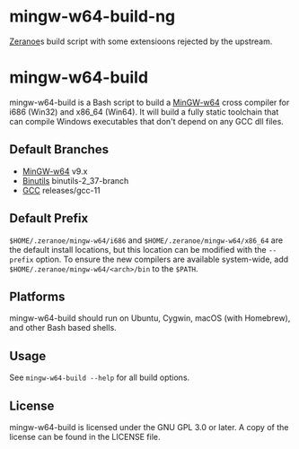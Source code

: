 # mingw-w64-build-ng
[Zeranoe](https://github.com/Zeranoe/mingw-w64-build)s build script with some extensioons rejected by the upstream.

# mingw-w64-build
mingw-w64-build is a Bash script to build a [MinGW-w64](https://mingw-w64.org)
cross compiler for i686 (Win32) and x86_64 (Win64). It will build a fully static
toolchain that can compile Windows executables that don't depend on any GCC dll
files.

## Default Branches
* [MinGW-w64](https://mingw-w64.org) v9.x
* [Binutils](https://www.gnu.org/software/binutils/) binutils-2_37-branch
* [GCC](https://gcc.gnu.org/) releases/gcc-11

## Default Prefix
`$HOME/.zeranoe/mingw-w64/i686` and `$HOME/.zeranoe/mingw-w64/x86_64` are the
default install locations, but this location can be modified with the `--prefix`
option. To ensure the new compilers are available system-wide, add
`$HOME/.zeranoe/mingw-w64/<arch>/bin` to the `$PATH`.

## Platforms
mingw-w64-build should run on Ubuntu, Cygwin, macOS (with Homebrew), and other
Bash based shells.

## Usage
See `mingw-w64-build --help` for all build options.

## License
mingw-w64-build is licensed under the GNU GPL 3.0 or later. A copy of the
license can be found in the LICENSE file.
